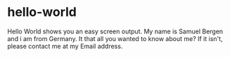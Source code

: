 # hello-world
Hello World shows you an easy screen output.
My name is Samuel Bergen and i am from Germany. 
It that all you wanted to know about me?
If it isn't, please contact me at my Email address.
